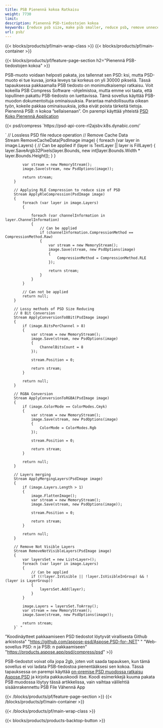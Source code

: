 ```yaml
---
title: PSB Pienennä kokoa Ratkaisu
weight: 7730
limit: 
description: Pienennä PSD-tiedostojen kokoa
keywords: [reduce psb size, make psb smaller, reduce psb, remove unnecessary psb data, compress psb file, compress psb]
url: psb/
---
```

{{< blocks/products/pf/main-wrap-class >}}
{{< blocks/products/pf/main-container >}}

{{< blocks/products/pf/feature-page-section h2="Pienennä PSB-tiedostojen kokoa" >}}

<p>PSB-muoto voidaan helposti pakata, jos tallennat sen PSD: ksi, mutta PSD-muoto ei tue kuvaa, jonka leveys tai korkeus on yli 30000 pikseliä. Tässä tapauksessa pakkaamalla PSB tiedosto on monimutkaisempi ratkaisu. Voit kokeilla PSB Compress Software -ohjelmistoa, mutta emme voi taata, että lopullinen pakattu PSB-tiedosto on luettavissa. Tämä sovellus käyttää PSB-muodon dokumentoituja ominaisuuksia. Parantaa mahdollisuutta oikean työn, kokeile pakkaa ominaisuuksia, jotka eivät poista tärkeitä tietoja. Pienennä PSB: n kokoa ”sellaisenaan”. On parempi käyttää yhteistä <a href="/psd/reduce-size">PSD Koko Pienennä Application</a></p>
{{< psd/compress `https://psd-api-core-rl2ajsbv.k8s.dynabic.com/` 

`        // Lossless PSD file reduce operation
        // Remove Cache Data			
        Stream RemoveCacheData(PsdImage image)
        {
            foreach (var layer in image.Layers)
            {
                // Can be applied
                if (layer is TextLayer || layer is FillLayer)
                {
                    layer.SaveArgb32Pixels(layer.Bounds, new int[layer.Bounds.Width * layer.Bounds.Height]);
                }
            }

            var stream = new MemoryStream();
            image.Save(stream, new PsdOptions(image));

            return stream;
        }

        // Applying RLE Compression to reduce size of PSD
        Stream ApplyRleCompression(PsdImage image)
        {
            foreach (var layer in image.Layers)
            {

                foreach (var channelInformation in layer.ChannelInformation)
                {
                    // Can be applied
                    if (channelInformation.CompressionMethod == CompressionMethod.Raw)
                    {
                        var stream = new MemoryStream();
                        image.Save(stream, new PsdOptions(image)
                        {
                            CompressionMethod = CompressionMethod.RLE
                        });

                        return stream;
                    }
                }
            }

            // Can not be applied
            return null;
        }

        // Lossy methods of PSD Size Reducing
        // 8 Bit Conversion
        Stream ApplyConversionTo8Bit(PsdImage image)
        {
            if (image.BitsPerChannel > 8)
            {
                var stream = new MemoryStream();
                image.Save(stream, new PsdOptions(image)
                {
                    ChannelBitsCount = 8
                });

                stream.Position = 0;

                return stream;
            }

            return null;
        }
       
        // RGBA Conversion
        Stream ApplyConversionToRGBA(PsdImage image)
        {
            if (image.ColorMode == ColorModes.Cmyk)
            {
                var stream = new MemoryStream();
                image.Save(stream, new PsdOptions(image)
                {
                    ColorMode = ColorModes.Rgb
                });

                stream.Position = 0;

                return stream;
            }

            return null;
        }

        // Layers merging
        Stream ApplyMergingLayers(PsdImage image)
        {
            if (image.Layers.Length > 1)
            {
                image.FlattenImage();
                var stream = new MemoryStream();
                image.Save(stream, new PsdOptions(image));

                stream.Position = 0;

                return stream;
            }

            return null;
        }

        // Remove Not Visible Layers
        Stream RemoveNotVisibleLayers(PsdImage image)
        {
            var layersSet = new List<Layer>();
            foreach (var layer in image.Layers)
            {
                // Can be applied
                if ((!layer.IsVisible || !layer.IsVisibleInGroup) && !(layer is LayerGroup))
                {
                    layersSet.Add(layer);
                }
            }

            image.Layers = layersSet.ToArray();
            var stream = new MemoryStream();
            image.Save(stream, new PsdOptions(image));

            return stream;
        }` "
”Koodinäytteet pakkaamiseen PSD tiedostot löytyvät virallisesta Github arkistosta"  "https://github.com/aspose-psd/Aspose.PSD-for-.NET" "
”Web-sovellus PSD: n ja PSB: n pakkaamiseen" "https://products.aspose.app/psd/compress/psd" >}}
<p>PSB-tiedostot voivat olla jopa 2gb, joten voit saada tapauksen, kun tämä sovellus ei voi ladata PSB-tiedostoa pienentääksesi sen kokoa. Tässä tapauksessa on parempi käyttää <a href="/psd">on-premise PSD muodossa ratkaisu Aspose.PSD</a> ja kirjoita pakkauskoodi itse. Koodi esimerkkejä kuuma pakata PSB muodossa löytyy tässä artikkelissa, vain vaihtaa välilehtiä sisäänrakennettu PSB File Vähennä App</p>
{{< /blocks/products/pf/feature-page-section >}}
{{< /blocks/products/pf/main-container >}}


{{< /blocks/products/pf/main-wrap-class >}}

{{< blocks/products/products-backtop-button >}}
